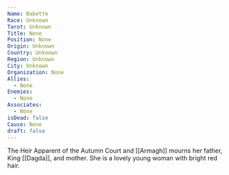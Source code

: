```yaml
---
Name: Babette
Race: Unknown
Tarot: Unknown
Title: None
Position: None
Origin: Unknown
Country: Unknown
Region: Unknown
City: Unknown
Organization: None
Allies:
  - None
Enemies:
  - None
Associates:
  - None
isDead: false
Cause: None
draft: false
---
```

The Heir Apparent of the Autumn Court and [[Armagh]] mourns her father, King [[Dagda]], and mother. She is a lovely young woman with bright red hair. 